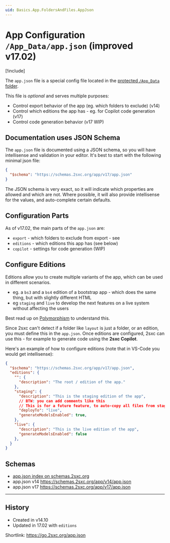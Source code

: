 ```yaml
---
uid: Basics.App.FoldersAndFiles.AppJson
---
```


# App Configuration `/App_Data/app.json` (improved v17.02)

[!include[](~/pages/basics/stack/_shared-float-summary.md)]
<style>
  .context-box-summary .data-all,
  { visibility: visible; }
</style>

The `app.json` file is a special config file located in the [protected `/App_Data` folder](xref:Basics.App.FoldersAndFiles.FolderAppData).

This file is _optional_ and serves multiple purposes:

* Control export behavior of the app (eg. which folders to exclude) (v14)
* Control which editions the app has - eg. for Copilot code generation (v17)
* Control code generation behavior (v17 WIP)

## Documentation uses JSON Schema

The `app.json` file is documented using a JSON schema, so you will have intellisense and validation in your editor.
It's best to start with the following minimal json file:

```json
{
  "$schema": "https://schemas.2sxc.org/app/v17/app.json"
}
```

The JSON schema is very exact, so it will indicate which properties are allowed and which are not.
Where possible, it will also provide intellisense for the values, and auto-complete certain defaults.

## Configuration Parts

As of v17.02, the main parts of the `app.json` are:

* `export` - which folders to exclude from export - see [](xref:Basics.App.ExportImport.App.Json)
* `editions` - which editions this app has (see below)
* `copilot` - settings for code generation (WIP)

## Configure Editions

Editions allow you to create multiple variants of the app, which can be used in different scenarios.

* eg. a `bs3` and a `bs4` edition of a bootstrap app - which does the same thing, but with slightly different HTML
* eg `staging` and `live` to develop the next features on a live system without affecting the users

Best read up on [Polymorphism](xref:Basics.Polymorphism.Index) to understand this.

Since 2sxc can't detect if a folder like `layout` is just a folder, or an edition, you must define this in the `app.json`.
Once editions are configured, 2sxc can use this - for example to generate code using the **2sxc Copilot**.

Here's an example of how to configure editions (note that in VS-Code you would get intellisense):

```json
{
  "$schema": "https://schemas.2sxc.org/app/v17/app.json",
  "editions": {
    "": {
      "description": "The root / edition of the app."
    },
    "staging": {
      "description": "This is the staging edition of the app",
      // BTW: you can add comments like this
      // This is for a future feature, to auto-copy all files from staging to live
      "deployTo": "live",
      "generateModelsEnabled": true,
    },
    "live": {
      "description": "This is the live edition of the app",
      "generateModelsEnabled": false
    },
  }
}
```



## Schemas

* [app.json index on schemas.2sxc.org](https://schemas.2sxc.org/app/)
* app.json v14 <https://schemas.2sxc.org/app/v14/app.json>
* app.json v17 <https://schemas.2sxc.org/app/v17/app.json>

---

## History

* Created in v14.10
* Updated in 17.02 with `editions`

Shortlink: <https://go.2sxc.org/app.json>
